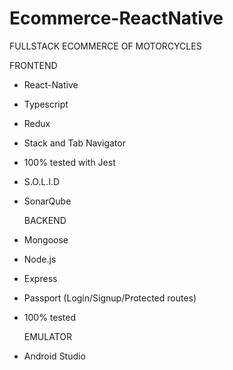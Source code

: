 # Ecommerce-ReactNative

FULLSTACK ECOMMERCE OF MOTORCYCLES 

  FRONTEND
- React-Native
- Typescript
- Redux
- Stack and Tab Navigator
- 100% tested with Jest
- S.O.L.I.D
- SonarQube


  BACKEND
- Mongoose
- Node.js
- Express
- Passport (Login/Signup/Protected routes)
- 100% tested

  EMULATOR
- Android Studio  
